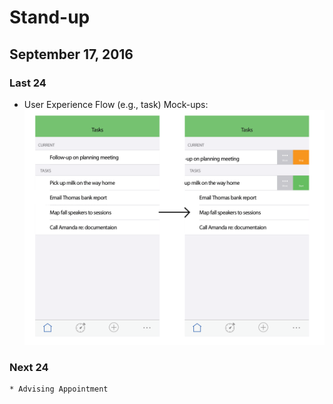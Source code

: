 # Stand-up
## September 17, 2016

### Last 24 
   * User Experience Flow (e.g., task) Mock-ups: ![Tasks](../img/experience-flow-task.png)

### Next 24
    * Advising Appointment 
    
     